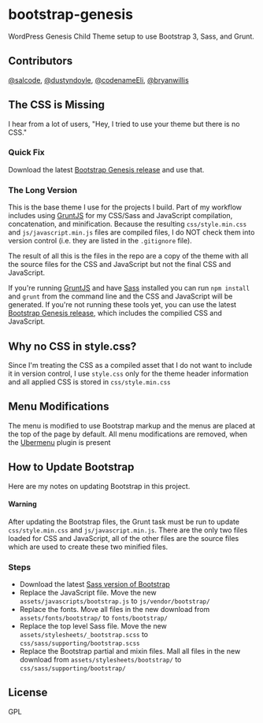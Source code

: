 bootstrap-genesis
=================
WordPress Genesis Child Theme setup to use Bootstrap 3, Sass, and Grunt.

Contributors
----------------------------------
[@salcode](https://github.com/salcode), [@dustyndoyle](https://github.com/dustyndoyle),
[@codenameEli](https://github.com/codenameeli), [@bryanwillis](https://github.com/bryanwillis)


The CSS is Missing
----------------------------------
I hear from a lot of users, "Hey, I tried to use your theme but there is no CSS."

### Quick Fix
Download the latest [Bootstrap Genesis release](https://github.com/salcode/bootstrap-genesis/releases) and use that.

### The Long Version
This is the base theme I use for the projects I build.  Part of my workflow includes using
[GruntJS](http://gruntjs.com/) for my CSS/Sass and JavaScript compilation, concatenation, and minification.
Because the resulting `css/style.min.css` and `js/javascript.min.js` files are compiled files, I do NOT
check them into version control (i.e. they are listed in the `.gitignore` file).

The result of all this is the files in the repo are a copy of the theme with all the source
files for the CSS and JavaScript but not the final CSS and JavaScript.

If you're running [GruntJS](http://gruntjs.com/) and have [Sass](http://sass-lang.com/)
installed you can run `npm install` and `grunt` from the command line and the
CSS and JavaScript will be generated.  If you're not running these tools yet,
you can use the latest
[Bootstrap Genesis release](https://github.com/salcode/bootstrap-genesis/releases),
which includes the compilied CSS and JavaScript.


Why no CSS in style.css?
----------------------------------
Since I'm treating the CSS as a compiled asset that I do not want to include it
in version control, I use `style.css` only for the theme header information and
all applied CSS is stored in `css/style.min.css`


Menu Modifications
----------------------------------
The menu is modified to use Bootstrap markup and the menus are placed at the top
of the page by default.
All menu modifications are removed, when the [Ubermenu](http://wpmegamenu.com/)
plugin is present


How to Update Bootstrap
----------------------------------
Here are my notes on updating Bootstrap in this project.

#### Warning
After updating the Bootstrap files, the Grunt task must be run to update
`css/style.min.css` and `js/javascript.min.js`.  There are the only two files
loaded for CSS and JavaScript, all of the other files are the source files
which are used to create these two minified files.

### Steps
- Download the latest [Sass version of Bootstrap](https://github.com/twbs/bootstrap-sass)
- Replace the JavaScript file. Move the new `assets/javascripts/bootstrap.js` to `js/vendor/bootstrap/`
- Replace the fonts.  Move all files in the new download from `assets/fonts/bootstrap/` to `fonts/bootstrap/`
- Replace the top level Sass file.  Move the new `assets/stylesheets/_bootstrap.scss` to `css/sass/supporting/bootstrap.scss`
- Replace the Bootstrap partial and mixin files.  Mall all files in the new download from `assets/stylesheets/bootstrap/` to `css/sass/supporting/bootstrap/`




License
----------------------------------
GPL
